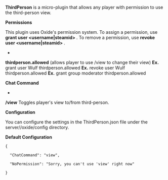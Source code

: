 **ThirdPerson** is a micro-plugin that allows any player with permission to use the third-person view.

**Permissions**

This plugin uses Oxide's permission system. To assign a permission, use **grant user <username|steamid> <permission>**. To remove a permission, use **revoke user <username|steamid> <permission>**.


* 
**thirdperson.allowed** (allows player to use /view to change their view)
**Ex.** grant user Wulf thirdperson.allowed
**Ex.** revoke user Wulf thirdperson.allowed
**Ex.** grant group moderator thirdperson.allowed


**Chat Command**


* 
**/view**
Toggles player's view to/from third-person.


**Configuration**

You can configure the settings in the ThirdPerson.json file under the server/<identity>/oxide/config directory.

**Default Configuration**

````
{

  "ChatCommand": "view",

  "NoPermission": "Sorry, you can't use 'view' right now"

}
````